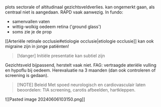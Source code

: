 plots sectorale of altitudinaal gezichtsveldverlies.
kan ongemerkt gaan, als centraal niet is aangedaan.
RAPD vaak aanwezig.
In fundo:
- samenvallen vaten
- wittig-wolkig oedeem retina ('ground glass')
- soms zie je de prop

[[Arteriële retinale occlusie#etiologie occlusie|etiologie occlusie]] kan ook migraine zijn in jonge patiënten! 

> [!danger] Initiële presentatie kan subtiel zijn

Gezichtsveld bijpassend, herstelt vaak niet.
FAG: vertraagde ateriële vulling en hypoflu bij oedeem.
Herevaluatie na 3 maanden (dan ook controleren of screening is gedaan).

> [!NOTE] Beleid
> Met spoed neurologisch en cardiovasculair laten beoordelen: TIA screening, carotis afbeelden, hartkleppen.


![[Pasted image 20240606103150.png]]